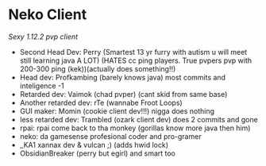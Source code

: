 # Neko Client

*Sexy 1.12.2 pvp client*
- Second Head Dev: Perry (Smartest 13 yr furry with autism u will meet still learning java A LOT) (HATES cc ping players. True pvpers pvp with 200-300 ping (kek))(actually does something!!)
- Head dev: Profkambing (barely knows java) most commits and inteligence -1
- Retarded dev: Vaimok (chad pvper) (cant skid from same base)
- Another retarded dev: rTe (wannabe Froot Loops)
- GUI maker: Momin (cookie client dev!!!) nigga does nothing
- less retarded dev: Trambled (ozark client dev) does 2 commits and gone
- rpai: rpai come back to tha monkey (gorillas know more java then him)
- neko: da gamesense profesional coder and pro-gramer
- _KA1 xannax dev & vulcan ;) (adds hwid lock)
- ObsidianBreaker (perry but egirl) and smart too 
